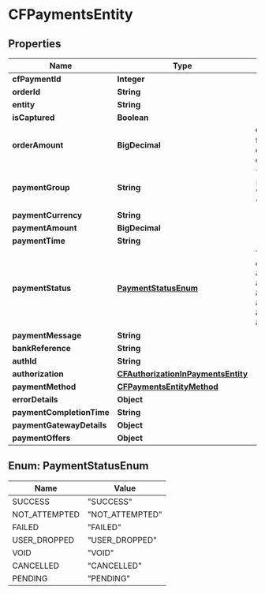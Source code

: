 

# CFPaymentsEntity


## Properties

| Name | Type | Description | Notes |
|------------ | ------------- | ------------- | -------------|
|**cfPaymentId** | **Integer** |  |  [optional] |
|**orderId** | **String** |  |  [optional] |
|**entity** | **String** |  |  [optional] |
|**isCaptured** | **Boolean** |  |  [optional] |
|**orderAmount** | **BigDecimal** | Order amount can be different from payment amount if you collect service fee from the customer |  [optional] |
|**paymentGroup** | **String** | Type of payment group. One of [&#39;upi&#39;, &#39;card&#39;, &#39;app&#39;, &#39;netbanking&#39;, &#39;paylater&#39;, &#39;cardless_emi&#39;] |  [optional] |
|**paymentCurrency** | **String** |  |  [optional] |
|**paymentAmount** | **BigDecimal** |  |  [optional] |
|**paymentTime** | **String** |  |  [optional] |
|**paymentStatus** | [**PaymentStatusEnum**](#PaymentStatusEnum) | The transaction status can be one of  [\&quot;SUCCESS\&quot;, \&quot;NOT_ATTEMPTED\&quot;, \&quot;FAILED\&quot;, \&quot;USER_DROPPED\&quot;, \&quot;VOID\&quot;, \&quot;CANCELLED\&quot;, \&quot;PENDING\&quot;] |  [optional] |
|**paymentMessage** | **String** |  |  [optional] |
|**bankReference** | **String** |  |  [optional] |
|**authId** | **String** |  |  [optional] |
|**authorization** | [**CFAuthorizationInPaymentsEntity**](CFAuthorizationInPaymentsEntity.md) |  |  [optional] |
|**paymentMethod** | [**CFPaymentsEntityMethod**](CFPaymentsEntityMethod.md) |  |  [optional] |
|**errorDetails** | **Object** |  |  [optional] |
|**paymentCompletionTime** | **String** |  |  [optional] |
|**paymentGatewayDetails** | **Object** |  |  [optional] |
|**paymentOffers** | **Object** |  |  [optional] |



## Enum: PaymentStatusEnum

| Name | Value |
|---- | -----|
| SUCCESS | &quot;SUCCESS&quot; |
| NOT_ATTEMPTED | &quot;NOT_ATTEMPTED&quot; |
| FAILED | &quot;FAILED&quot; |
| USER_DROPPED | &quot;USER_DROPPED&quot; |
| VOID | &quot;VOID&quot; |
| CANCELLED | &quot;CANCELLED&quot; |
| PENDING | &quot;PENDING&quot; |



